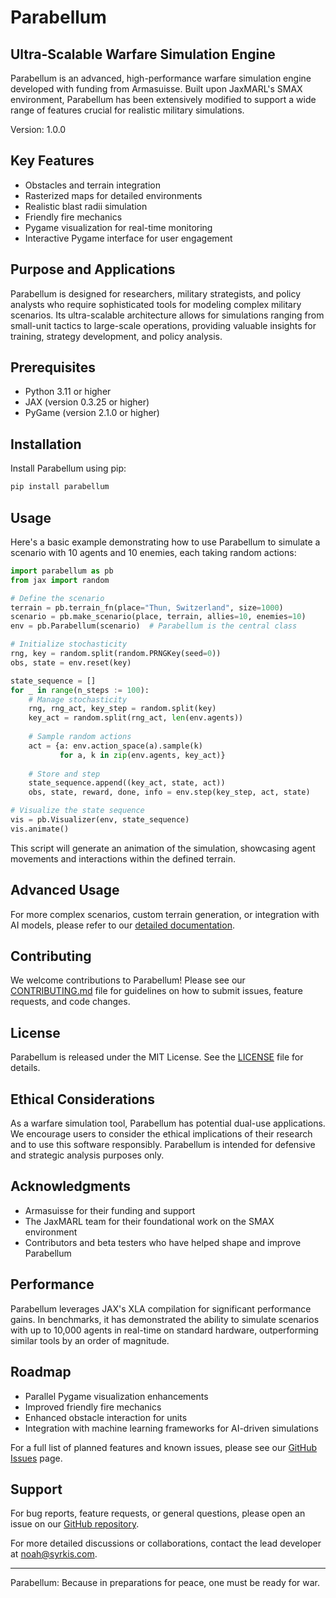 # Parabellum

## Ultra-Scalable Warfare Simulation Engine

Parabellum is an advanced, high-performance warfare simulation engine developed with funding from Armasuisse. Built upon JaxMARL's SMAX environment, Parabellum has been extensively modified to support a wide range of features crucial for realistic military simulations.

Version: 1.0.0

## Key Features

- Obstacles and terrain integration
- Rasterized maps for detailed environments
- Realistic blast radii simulation
- Friendly fire mechanics
- Pygame visualization for real-time monitoring
- Interactive Pygame interface for user engagement

## Purpose and Applications

Parabellum is designed for researchers, military strategists, and policy analysts who require sophisticated tools for modeling complex military scenarios. Its ultra-scalable architecture allows for simulations ranging from small-unit tactics to large-scale operations, providing valuable insights for training, strategy development, and policy analysis.

## Prerequisites

- Python 3.11 or higher
- JAX (version 0.3.25 or higher)
- PyGame (version 2.1.0 or higher)

## Installation

Install Parabellum using pip:

```bash
pip install parabellum
```

## Usage

Here's a basic example demonstrating how to use Parabellum to simulate a scenario with 10 agents and 10 enemies, each taking random actions:

```python
import parabellum as pb
from jax import random

# Define the scenario
terrain = pb.terrain_fn(place="Thun, Switzerland", size=1000)
scenario = pb.make_scenario(place, terrain, allies=10, enemies=10)
env = pb.Parabellum(scenario)  # Parabellum is the central class

# Initialize stochasticity
rng, key = random.split(random.PRNGKey(seed=0))
obs, state = env.reset(key)

state_sequence = []
for _ in range(n_steps := 100):
    # Manage stochasticity
    rng, rng_act, key_step = random.split(key)
    key_act = random.split(rng_act, len(env.agents))
    
    # Sample random actions
    act = {a: env.action_space(a).sample(k)
           for a, k in zip(env.agents, key_act)}
    
    # Store and step
    state_sequence.append((key_act, state, act))
    obs, state, reward, done, info = env.step(key_step, act, state)

# Visualize the state sequence
vis = pb.Visualizer(env, state_sequence)
vis.animate()
```

This script will generate an animation of the simulation, showcasing agent movements and interactions within the defined terrain.

## Advanced Usage

For more complex scenarios, custom terrain generation, or integration with AI models, please refer to our [detailed documentation](https://parabellum.readthedocs.io).

## Contributing

We welcome contributions to Parabellum! Please see our [CONTRIBUTING.md](CONTRIBUTING.md) file for guidelines on how to submit issues, feature requests, and code changes.

## License

Parabellum is released under the MIT License. See the [LICENSE](LICENSE) file for details.

## Ethical Considerations

As a warfare simulation tool, Parabellum has potential dual-use applications. We encourage users to consider the ethical implications of their research and to use this software responsibly. Parabellum is intended for defensive and strategic analysis purposes only.

## Acknowledgments

- Armasuisse for their funding and support
- The JaxMARL team for their foundational work on the SMAX environment
- Contributors and beta testers who have helped shape and improve Parabellum

## Performance

Parabellum leverages JAX's XLA compilation for significant performance gains. In benchmarks, it has demonstrated the ability to simulate scenarios with up to 10,000 agents in real-time on standard hardware, outperforming similar tools by an order of magnitude.

## Roadmap

- Parallel Pygame visualization enhancements
- Improved friendly fire mechanics
- Enhanced obstacle interaction for units
- Integration with machine learning frameworks for AI-driven simulations

For a full list of planned features and known issues, please see our [GitHub Issues](https://github.com/syrkis/parabellum/issues) page.

## Support

For bug reports, feature requests, or general questions, please open an issue on our [GitHub repository](https://github.com/syrkis/parabellum/issues).

For more detailed discussions or collaborations, contact the lead developer at noah@syrkis.com.

---

Parabellum: Because in preparations for peace, one must be ready for war.